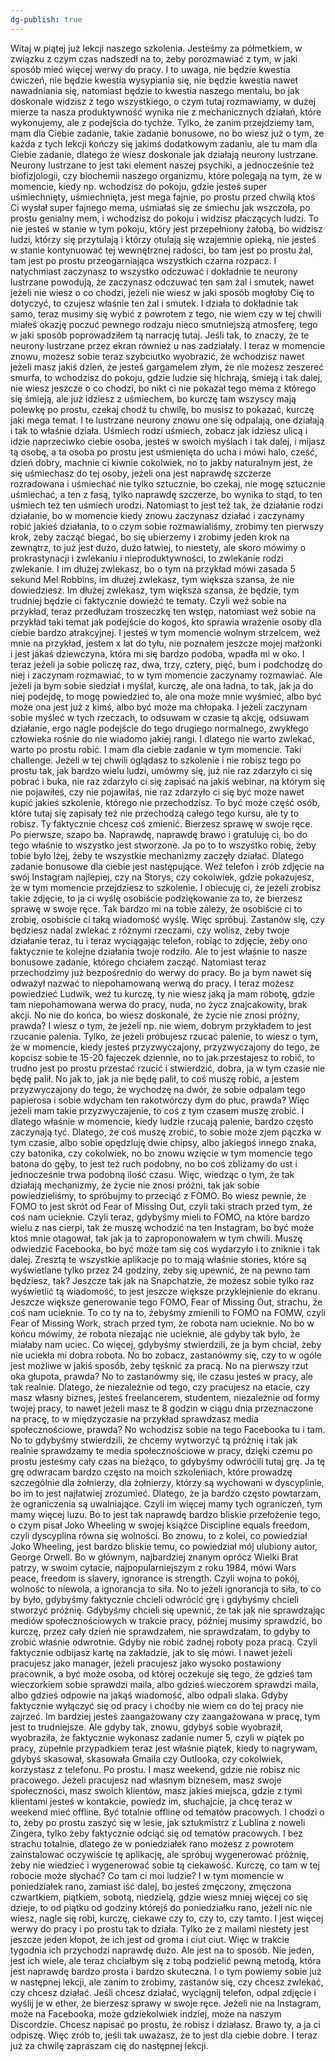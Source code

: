 ```yaml
---
dg-publish: true
---
```

Witaj w piątej już lekcji naszego szkolenia. 
Jesteśmy za półmetkiem, w związku z czym czas nadszedł na to, żeby porozmawiać z tym, w jaki sposób mieć więcej werwy do pracy. 
I to uwaga, nie będzie kwestia ćwiczeń, nie będzie kwestia wysypiania się, nie będzie kwestia nawet nawadniania się, 
natomiast będzie to kwestia naszego mentalu, bo jak doskonale widzisz z tego wszystkiego, o czym tutaj rozmawiamy, 
w dużej mierze ta nasza produktywność wynika nie z mechanicznych działań, które wykonujemy, ale z podejścia do tychże. 
Tylko, że zanim przejdziemy tam, mam dla Ciebie zadanie, takie zadanie bonusowe, no bo wiesz już o tym, że każda z tych lekcji kończy się jakimś dodatkowym zadaniu, 
ale tu mam dla Ciebie zadanie, dlatego że wiesz doskonale jak działają neurony lustrzane. 
Neurony lustrzane to jest taki element naszej psychiki, a jednocześnie też biofizjologii, czy biochemii naszego organizmu, 
które polegają na tym, że w momencie, kiedy np. wchodzisz do pokoju, gdzie jesteś super uśmiechnięty, uśmiechnięta, 
jest mega fajnie, po prostu przed chwilą ktoś Ci wysłał super fajnego mema, uśmiałaś się ze śmiechu jak wszczoła, po prostu genialny mem, 
i wchodzisz do pokoju i widzisz płaczących ludzi. To nie jesteś w stanie w tym pokoju, który jest przepełniony żałobą, 
bo widzisz ludzi, którzy się przytulają i którzy otulają się wzajemnie opieką, nie jesteś w stanie kontynuować tej wewnętrznej radości, 
bo tam jest po prostu żal, tam jest po prostu przeogarniająca wszystkich czarna rozpacz. 
I natychmiast zaczynasz to wszystko odczuwać i dokładnie te neurony lustrzane powodują, że zaczynasz odczuwać ten sam żal i smutek, 
nawet jeżeli nie wiesz o co chodzi, jeżeli nie wiesz w jaki sposób mogłoby Cię to dotyczyć, to czujesz właśnie ten żal i smutek. 
I działa to dokładnie tak samo, teraz musimy się wybić z powrotem z tego, nie wiem czy w tej chwili miałeś okazję poczuć pewnego rodzaju nieco smutniejszą atmosferę, 
tego w jaki sposób poprowadziłem tą narrację tutaj. Jeśli tak, to znaczy, że te neurony lustrzane przez ekran również u nas zadziałały. 
I teraz w momencie znowu, możesz sobie teraz szybciutko wyobrazić, że wchodzisz nawet jeżeli masz jakiś dzień, że jesteś gargamelem złym, 
że nie możesz zeszereć smurfa, to wchodzisz do pokoju, gdzie ludzie się hichrają, śmieją i tak dalej, nie wiesz jeszcze o co chodzi, 
bo nikt ci nie pokazał tego mema z którego się śmieją, ale już idziesz z uśmiechem, bo kurczę tam wszyscy mają polewkę po prostu, czekaj chodź tu chwilę, 
bo musisz to pokazać, kurczę jaki mega temat. I te lustrzane neurony znowu one się odpalają, one działają i tak to właśnie działa. 
Uśmiech rodzi uśmiech, zobacz jak idziesz ulicą i idzie naprzeciwko ciebie osoba, jesteś w swoich myślach i tak dalej, 
i mijasz tą osobę, a ta osoba po prostu jest uśmienięta do ucha i mówi halo, cześć, dzień dobry, machnie ci kiwnie cokolwiek, 
no to jakby naturalnym jest, że się uśmiechasz do tej osoby, jeżeli ona jest naprawdę szczerze rozradowana i uśmiechać nie tylko sztucznie, 
bo czekaj, nie mogę sztucznie uśmiechać, a ten z fasą, tylko naprawdę szczerze, bo wynika to stąd, to ten uśmiech też ten uśmiech urodzi. 
Natomiast to jest też tak, że działanie rodzi działanie, bo w momencie kiedy znowu zaczynasz działać i zaczynamy robić jakieś działania, 
to o czym sobie rozmawialiśmy, zrobimy ten pierwszy krok, żeby zacząć biegać, bo się ubierzemy i zrobimy jeden krok na zewnątrz, to już jest dużo, dużo łatwiej, 
to niestety, ale skoro mówimy o prokrastynacji i zwlekaniu i nieproduktywności, to zwlekanie rodzi zwlekanie. 
I im dłużej zwlekasz, bo o tym na przykład mówi zasada 5 sekund Mel Robbins, im dłużej zwlekasz, tym większa szansa, że nie dowiedziesz. 
Im dłużej zwlekasz, tym większa szansa, że będzie, tym trudniej będzie ci faktycznie dowieźć te tematy. 
Czyli weź sobie na przykład, teraz przedłużam troszeczkę ten wstęp, natomiast weź sobie na przykład taki temat jak podejście do kogoś, kto sprawia wrażenie osoby dla ciebie bardzo atrakcyjnej. 
I jesteś w tym momencie wolnym strzelcem, weź mnie na przykład, jestem x lat do tyłu, nie poznałem jeszcze mojej małżonki i jest jakaś dziewczyna, która mi się bardzo podoba, wpadła mi w oko. 
I teraz jeżeli ja sobie policzę raz, dwa, trzy, cztery, pięć, bum i podchodzę do niej i zaczynam rozmawiać, to w tym momencie zaczynamy rozmawiać. 
Ale jeżeli ja bym sobie siedział i myślał, kurczę, ale ona ładna, to tak, jak ja do niej podejdę, to mogę powiedzieć to, ale ona może mnie wyśmieć, albo być może ona jest już z kimś, albo być może ma chłopaka. 
I jeżeli zaczynam sobie myśleć w tych rzeczach, to odsuwam w czasie tą akcję, odsuwam działanie, ergo nagle podejście do tego drugiego normalnego, zwykłego człowieka rośnie do nie wiadomo jakiej rangi. 
I dlatego nie warto zwlekać, warto po prostu robić. I mam dla ciebie zadanie w tym momencie. Taki challenge. 
Jeżeli w tej chwili oglądasz to szkolenie i nie robisz tego po prostu tak, jak bardzo wielu ludzi, umówmy się, już nie raz zdarzyło ci się pobrać i buka, 
nie raz zdarzyło ci się zapisać na jakiś webinar, na którym się nie pojawiłeś, czy nie pojawiłaś, nie raz zdarzyło ci się być może nawet kupić jakieś szkolenie, którego nie przechodzisz. 
To być może część osób, które tutaj się zapisały też nie przechodzą całego tego kursu, ale ty to robisz. Ty faktycznie chcesz coś zmienić. 
Bierzesz sprawę w swoje ręce. Po pierwsze, szapo ba. Naprawdę, naprawdę brawo i gratuluję ci, bo do tego właśnie to wszystko jest stworzone. 
Ja po to to wszystko robię, żeby tobie było lżej, żeby te wszystkie mechanizmy zaczęły działać. Dlatego zadanie bonusowe dla ciebie jest następujące. 
Weź telefon i zrób zdjęcie na swój Instagram najlepiej, czy na Storys, czy cokolwiek, gdzie pokazujesz, że w tym momencie przejdziesz to szkolenie. 
I obiecuję ci, że jeżeli zrobisz takie zdjęcie, to ja ci wyślę osobiście podziękowanie za to, że bierzesz sprawę w swoje ręce. 
Tak bardzo mi na tobie zależy, że osobiście ci to zrobię, osobiście ci taką wiadomość wyślę. 
Więc spróbuj. Zastanów się, czy będziesz nadal zwlekać z różnymi rzeczami, czy wolisz, żeby twoje działanie teraz, tu i teraz wyciągając telefon, robiąc to zdjęcie, 
żeby ono faktycznie te kolejne działania twoje rodziło. 
Ale to jest właśnie to nasze bonusowe zadanie, którego chciałem zacząć. Natomiast teraz przechodzimy już bezpośrednio do werwy do pracy. 
Bo ja bym nawet się odważył nazwać to niepohamowaną werwą do pracy. 
I teraz możesz powiedzieć Ludwik, weź tu kurczę, ty nie wiesz jaką ja mam robotę, gdzie tam niepohamowana werwa do pracy, nuda, no życz znajcakowity, brak akcji. 
No nie do końca, bo wiesz doskonale, że życie nie znosi próżny, prawda? I wiesz o tym, że jeżeli np. nie wiem, dobrym przykładem to jest rzucanie palenia. 
Tylko, że jeżeli próbujesz rzucać palenie, to wiesz o tym, że w momencie, kiedy jesteś przyzwyczajony, przyzwyczajony do tego, że kopcisz sobie te 15-20 fajeczek dziennie, 
no to jak przestajesz to robić, to trudno jest po prostu przestać rzucić i stwierdzić, dobra, ja w tym czasie nie będę palił. 
No jak to, jak ja nie będę palił, to coś muszę robić, a jestem przyzwyczajony do tego, że wychodzę na dwór, że sobie odpalam tego papierosa i sobie wdycham ten rakotwórczy dym do płuc, prawda? 
Więc jeżeli mam takie przyzwyczajenie, to coś z tym czasem muszę zrobić. I dlatego właśnie w momencie, kiedy ludzie rzucają palenie, bardzo często zaczynają tyć. 
Dlatego, że coś muszę zrobić, to sobie może zjem pączka w tym czasie, albo sobie opędzluję dwie chipsy, albo jakiegoś innego znaka, czy batonika, czy cokolwiek, no bo znowu wzięcie w tym momencie tego batona do gęby, 
to jest też ruch podobny, no bo coś zbliżamy do ust i jednocześnie trwa podobną ilość czasu. 
Więc, wiedząc o tym, że tak działają mechanizmy, że życie nie znosi próżni, tak jak sobie powiedzieliśmy, to spróbujmy to przeciąć z FOMO. 
Bo wiesz pewnie, że FOMO to jest skrót od Fear of Missing Out, czyli taki strach przed tym, że coś nam ucieknie. 
Czyli teraz, gdybyśmy mieli to FOMO, na które bardzo wielu z nas cierpi, tak że muszę wchodzić na ten Instagram, bo być może ktoś mnie otagował, tak jak ja to zaproponowałem w tym chwili. 
Muszę odwiedzić Facebooka, bo być może tam się coś wydarzyło i to zniknie i tak dalej. Zresztą te wszystkie aplikacje po to mają właśnie stories, które są wyświetlane tylko przez 24 godziny, żeby się upewnić, że na pewno tam będziesz, tak? 
Jeszcze tak jak na Snapchatzie, że możesz sobie tylko raz wyświetlić tą wiadomość, to jest jeszcze większe przyklejnienie do ekranu. 
Jeszcze większe generowanie tego FOMO, Fear of Missing Out, strachu, że coś nam ucieknie. 
To co ty na to, żebyśmy zmienili to FOMO na FOMW, czyli Fear of Missing Work, strach przed tym, że robota nam ucieknie. 
No bo w końcu mówimy, że robota niezając nie ucieknie, ale gdyby tak było, że miałaby nam uciec. 
Co więcej, gdybyśmy stwierdzili, że ja bym chciał, żeby nie uciekła mi dobra robota. 
No bo zobacz, zastanówmy się, czy to w ogóle jest możliwe w jakiś sposób, żeby tęsknić za pracą. 
No na pierwszy rzut oka głupota, prawda? No to zastanówmy się, ile czasu jesteś w pracy, ale tak realnie. 
Dlatego, że niezależnie od tego, czy pracujesz na etacie, czy masz własny biznes, jesteś freelancerem, studentem, 
niezależnie od formy twojej pracy, to nawet jeżeli masz te 8 godzin w ciągu dnia przeznaczone na pracę, 
to w międzyczasie na przykład sprawdzasz media społecznościowe, prawda? No wchodzisz sobie na tego Facebooka tu i tam. 
No to gdybyśmy stwierdzili, że chcemy wytworzyć tą próżnię i tak jak realnie sprawdzamy te media społecznościowe w pracy, 
dzięki czemu po prostu jesteśmy cały czas na bieżąco, to gdybyśmy odwrócili tutaj grę. 
Ja tę grę odwracam bardzo często na moich szkoleniach, które prowadzę szczególnie dla żołnierzy, 
dla żołnierzy, którzy są wychowani w dyscyplinie, bo im to jest najłatwiej zrozumieć. 
Dlatego, że ja bardzo często powtarzam, że ograniczenia są uwalniające. Czyli im więcej mamy tych ograniczeń, tym mamy więcej luzu. 
Bo to jest tak naprawdę bardzo bliskie przełożenie tego, o czym pisał Joko Wheeling w swojej książce 
Discipline equals freedom, czyli dyscyplina równa się wolności. 
Bo znowu, to z kolei, co powiedział Joko Wheeling, jest bardzo bliskie temu, co powiedział mój ulubiony autor, George Orwell. 
Bo w głównym, najbardziej znanym oprócz Wielki Brat patrzy, w swoim cytacie, najpopularniejszym z roku 1984, mówi 
Wars peace, freedom is slavery, ignorance is strength. Czyli wojna to pokój, wolność to niewola, a ignorancja to siła. 
No to jeżeli ignorancja to siła, to co by było, gdybyśmy faktycznie chcieli odwrócić grę i gdybyśmy chcieli stworzyć próżnię. 
Gdybyśmy chcieli się upewnić, że tak jak nie sprawdzając mediów społecznościowych w trakcie pracy, później musimy sprawdzić, 
bo kurczę, przez cały dzień nie sprawdzałem, nie sprawdzałam, to gdyby to zrobić właśnie odwrotnie. Gdyby nie robić żadnej roboty poza pracą. 
Czyli faktycznie odbijasz kartę na zakładzie, jak to się mówi. I nawet jeżeli pracujesz jako manager, 
jeżeli pracujesz jako wysoko postawiony pracownik, a być może osoba, od której oczekuje się tego, że gdzieś tam wieczorkiem sobie sprawdzi maila, 
albo gdzieś wieczorem sprawdzi maila, albo gdzieś odpowie na jakąś wiadomość, albo odpali slaka. Gdyby faktycznie wyłączyć się od pracy i choćby nie wiem co do tej pracy nie zajrzeć. 
Im bardziej jesteś zaangażowany czy zaangażowana w pracę, tym jest to trudniejsze. Ale gdyby tak, znowu, gdybyś sobie wyobraził, wyobraziła, 
że faktycznie wykonasz zadanie numer 5, czyli w piątek po pracy, zupełnie przypadkiem teraz jest właśnie piątek, kiedy to nagrywam, 
gdybyś skasował, skasowała Gmaila czy Outlooka, czy cokolwiek, korzystasz z telefonu. Po prostu. I masz weekend, gdzie nie robisz nic pracowego. 
Jeżeli pracujesz nad własnym biznesem, masz swoje społeczności, masz swoich klientów, masz jakieś miejsca, gdzie z tymi klientami jesteś w kontakcie, 
powiedz im, słuchajcie, ja chcę teraz w weekend mieć offline. Być totalnie offline od tematów pracowych. I chodzi o to, żeby po prostu zaszyć się w lesie, 
jak sztukmistrz z Lublina z noweli Zingera, tylko żeby faktycznie odciąć się od tematów pracowych. I bez strachu totalnie, 
dlatego że w poniedziałek rano możesz z powrotem zainstalować oczywiście tę aplikację, ale spróbuj wygenerować próżnię, żeby nie wiedzieć i wygenerować sobie tą ciekawość. 
Kurczę, co tam w tej robocie może słychać? Co tam ci moi ludzie? I w tym momencie w poniedziałek rano, zamiast iść dalej, bo jesteś zmęczony, 
zmęczona czwartkiem, piątkiem, sobotą, niedzielą, gdzie wiesz mniej więcej co się dzieje, to od piątku od godziny którejś do poniedziałku rano, 
jeżeli nic nie wiesz, nagle się robi, kurczę, ciekawe czy to, czy to, czy tamto. I jest więcej werwy do pracy i po prostu tak to działa. 
Tylko że z mailami niestety jest jeszcze jeden kłopot, że ich jest od groma i ciut ciut. Więc w trakcie tygodnia ich przychodzi naprawdę dużo. 
Ale jest na to sposób. Nie jeden, jest ich wiele, ale teraz chciałbym się z tobą podzielić pewną metodą, która jest naprawdę bardzo prosta i bardzo skuteczna. 
I o tym powiemy sobie już w następnej lekcji, ale zanim to zrobimy, zastanów się, czy chcesz zwlekać, czy chcesz działać. Jeśli chcesz działać, wyciągnij telefon, 
odpal zdjęcie i wyślij je w ether, że bierzesz sprawy w swoje ręce. Jeżeli nie na Instagram, może na Facebooka, może gdziekolwiek indziej, może na naszym Discordzie. 
Chcesz napisać po prostu, że robisz i działasz. Brawo ty, a ja ci odpiszę. Więc zrób to, jeśli tak uważasz, że to jest dla ciebie dobre. 
I teraz już za chwilę zapraszam cię do następnej lekcji. 

